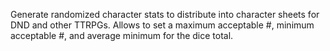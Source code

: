 Generate randomized character stats to distribute into character sheets for DND and other TTRPGs.
Allows to set a maximum acceptable #, minimum acceptable #, and average minimum for the dice total.
